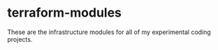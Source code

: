 # terraform-modules
These are the infrastructure modules for all of my experimental coding projects.
